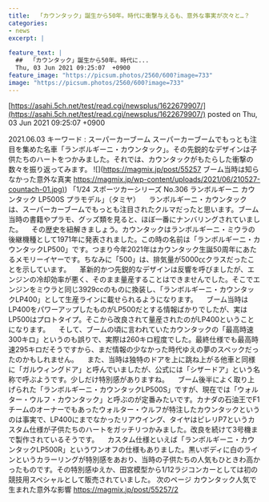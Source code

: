```yaml
---
title:  「カウンタック」誕生から50年。時代に衝撃与えるも、意外な事実が次々と…？  
categories:
- news
excerpt: |
  
feature_text: |
  ##  「カウンタック」誕生から50年。時代に...
  Thu, 03 Jun 2021 09:25:07  +0900
feature_image: "https://picsum.photos/2560/600?image=733"
image: "https://picsum.photos/2560/600?image=733"
---
```


[https://asahi.5ch.net/test/read.cgi/newsplus/1622679907/](https://asahi.5ch.net/test/read.cgi/newsplus/1622679907/)
posted on Thu, 03 Jun 2021 09:25:07  +0900

<!--more-->

2021.06.03 キーワード : スーパーカーブーム スーパーカーブームでもっとも注目を集めた名車「ランボルギーニ・カウンタック」。その先鋭的なデザインは子供たちのハートをつかみました。それでは、カウンタックがもたらした衝撃の数々を振り返ってみます。 ![](https://magmix.jp/post/55257 ブーム当時は知らなかった意外な真実 [https://magmix.jp/wp-content/uploads/2021/06/210527-countach-01.jpg)](https://magmix.jp/wp-content/uploads/2021/06/210527-countach-01.jpg)) 「1/24 スポーツカーシリーズ No.306 ランボルギーニ カウンタック LP500S プラモデル」（タミヤ） 　ランボルギーニ・カウンタックは、スーパーカーブームでもっとも注目されたクルマだったと思います。ブーム当時の書籍やプラモ、グッズ類を見ると、ほぼ一番にナンバリングされていました。 　その歴史を紐解きましょう。カウンタックはランボルギーニ・ミウラの後継機種として1971年に発表されました。この時の名前は「ランボルギーニ・カウンタックLP500」です。つまり今年2021年はカウンタック生誕50周年にあたるメモリーイヤーです。ちなみに「500」は、排気量が5000㏄クラスだったことを示しています。 　革新的かつ先鋭的なデザインは反響を呼びましたが、エンジンの冷却効率が悪く、そのまま量産することはできませんでした。そこでエンジンをミウラと同じ3929ccのものに換装し、「ランボルギーニ・カウンタックLP400」として生産ラインに載せられるようになります。 　ブーム当時はLP400をパワーアップしたものがLP500だとする情報ばかりでしたが、実はLP500はプロトタイプ。そこから改良されて量産されたのがLP400ということになります。 　そして、ブームの頃に言われていたカウンタックの「最高時速300キロ」というのも誤りで、実際は260キロ程度でした。最終仕様でも最高時速295キロだそうですから、まだ情報の少なかった時代ゆえの夢のスペックだったのかもしれません。 　また、当時は独特のドアを上に跳ね上がる他車と同様に「ガルウィングドア」と呼んでいましたが、公式には「シザードア」という名称で呼ぶようです。少しだけ特別感がありますね。 　ブーム後半によく取り上げられた「ランボルギーニ・カウンタックLP500S」ですが、現在では「ウォルター・ウルフ・カウンタック」と呼ぶのが定番みたいです。カナダの石油王でF1チームのオーナーでもあったウォルター・ウルフが特注したカウンタックというのは事実で、LP400にまでなかったリアウイング、タイヤはピレリP7というカスタム仕様が子供たちのハートをガッチリつかみました。改良を続けて3号機まで製作されているそうです。 　カスタム仕様といえば「ランボルギーニ・カウンタックLP500R」というワンオフの仕様もありました。黒いボディに白のラインというカラーリングが特別感をあおり、当時の子供たちの人気もひときわ高かったものです。その特別感ゆえか、田宮模型から1/12ラジコンカーとしては初の競技用スペシャルとして販売されていました。 次のページ カウンタック人気で生まれた意外な影響 https://magmix.jp/post/55257/2
